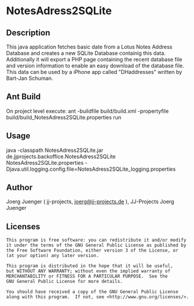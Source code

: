# NotesAdress2SQLite

## Description

This java application fetches basic date from a Lotus Notes Address Database and creates a new SQLite Database containig this data.<br>
Additionally it will export a PHP page containing the recent database file and version information 
to enable an easy download of the database file.<BR>
This data can be used by a iPhone app called "DHaddresses" written by Bart-Jan Schuman.

## Ant Build

On project level execute:
	ant -buildfile build/build.xml -propertyfile build/build_NotesAdress2SQLite.properties run
	

## Usage

java -classpath NotesAdress2SQLite.jar de.jjprojects.backoffice.NotesAdress2SQLite NotesAdress2SQLite.properties -Djava.util.logging.config.file=NotesAdress2SQLite_logging.properties


## Author

Joerg Juenger ( jj-projects, joerg@jj-projects.de ), JJ-Projects Joerg Juenger

## Licenses

    This program is free software: you can redistribute it and/or modify
    it under the terms of the GNU General Public License as published by
    the Free Software Foundation, either version 3 of the License, or
    (at your option) any later version.

    This program is distributed in the hope that it will be useful,
    but WITHOUT ANY WARRANTY; without even the implied warranty of
    MERCHANTABILITY or FITNESS FOR A PARTICULAR PURPOSE.  See the
    GNU General Public License for more details.

    You should have received a copy of the GNU General Public License
    along with this program.  If not, see <http://www.gnu.org/licenses/>.
